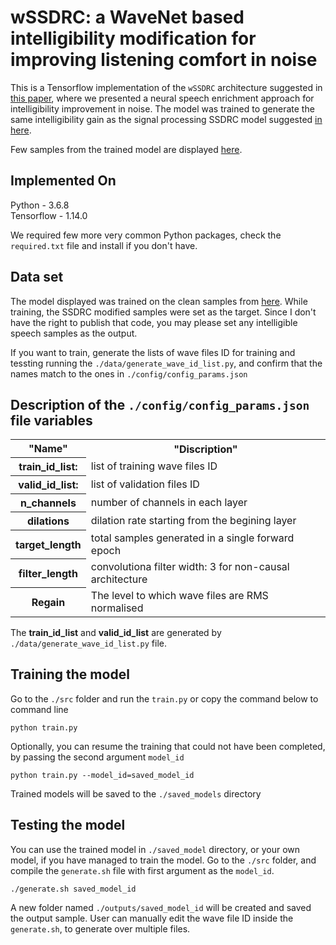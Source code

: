 # wSSDRC: a WaveNet based intelligibility modification for improving listening comfort in noise
This is a Tensorflow implementation of the ```wSSDRC``` architecture suggested in <a href="https://www.isca-speech.org/archive/Interspeech_2018/pdfs/2119.pdf"> this paper</a>, where we presented a neural speech enrichment approach for intelligibility improvement in noise. The model was trained to generate the same intelligibility gain as the signal processing SSDRC model suggested <a href="https://www.isca-speech.org/archive/archive_papers/interspeech_2012/i12_0635.pdf">in here</a>.

Few samples from the trained model are displayed <a href="https://www.csd.uoc.gr/~shifaspv/IS2018-demo">here</a>.


## Implemented On
Python - 3.6.8 <br>
Tensorflow - 1.14.0 <br>

We required few more very common Python packages, check the ```required.txt``` file and install if you don't have.
## Data set
The model displayed was trained on the clean samples from <a href="https://datashare.is.ed.ac.uk/handle/10283/1942">here</a>. While training, the SSDRC modified samples were set as the target. Since I don't have the right to publish that code, you may please set any intelligible speech samples as the output.

If you want to train, generate the lists of wave files ID for training and tessting running the ```./data/generate_wave_id_list.py```, and confirm that the names match to the ones in ```./config/config_params.json```

## Description of the ```./config/config_params.json``` file variables
<table>
  <tr>
    <th>"Name"</th>
    <th>"Discription"</th>
  </tr>
  
  <tr>
    <th>train_id_list:</th>
      <td>list of training wave files ID</td>
  </tr>
    <tr>
    <th>valid_id_list:</th>
      <td>list of validation files ID</td>
  </tr>
  <tr>
    <th>n_channels</th>
    <td>number of channels in each layer</td>
  </tr>
<tr>
    <th>dilations</th>
    <td>dilation rate starting from the begining layer</td>
  </tr>
  <tr>
    <th>target_length</th>
      <td> total samples generated in a single forward epoch</td>
  </tr>
    <tr>
    <th>filter_length</th>
    <td>convolutiona filter width: 3 for non-causal architecture </td>
  </tr>
  <tr>
    <th>Regain</th>
      <td>The level to which wave files are RMS normalised </td>
  </tr>
</table>

The **train_id_list** and **valid_id_list** are generated by ```./data/generate_wave_id_list.py``` file.
## Training the model

Go to the ```./src``` folder and run the ```train.py``` or copy the command below to command line 

```
python train.py
```

Optionally, you can resume the training that could not have been completed, by passing the second argument ```model_id```

```
python train.py --model_id=saved_model_id
```

Trained models will be saved to the ```./saved_models``` directory

## Testing the model

You can use the trained model in ```./saved_model``` directory, or your own model, if you have managed to train the model.
Go to the ```./src``` folder, and compile the ```generate.sh``` file with first argument as the ```model_id```. 

```
./generate.sh saved_model_id
```

A new folder named ```./outputs/saved_model_id``` will be created and saved the output sample.
User can manually edit the wave file ID inside the ```generate.sh```, to generate over multiple files.



